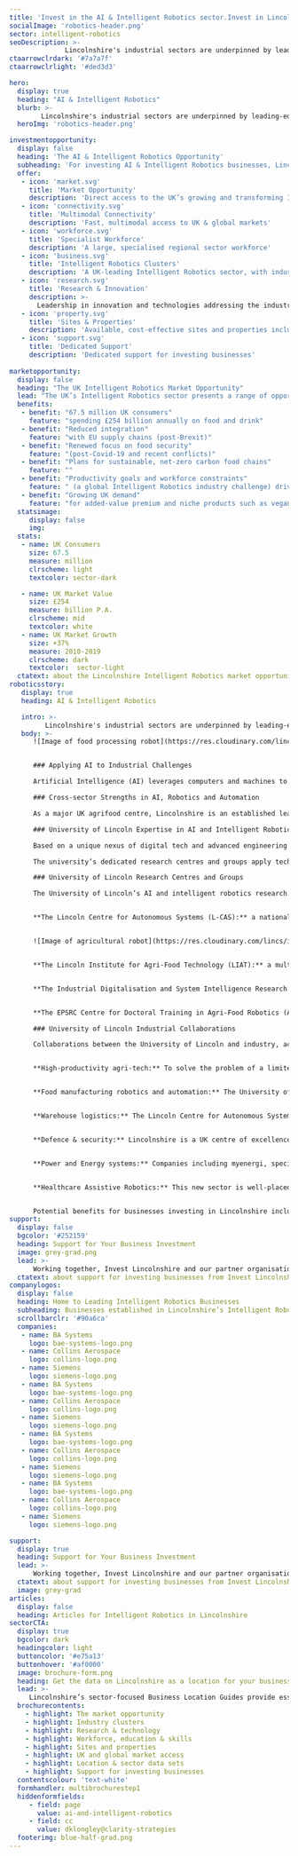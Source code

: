```yaml
---
title: 'Invest in the AI & Intelligent Robotics sector.Invest in Lincolnshire'
socialImage: 'robotics-header.png'
sector: intelligent-robotics
seoDescription: >-
              Lincolnshire's industrial sectors are underpinned by leading-edge regional capabilities in AI and intelligent robotics, enabling companies investing here to transform business efficiency, productivity and sustainability through digitalisation and automation.
ctaarrowclrdark: '#7a7a7f'             
ctaarrowclrlight: '#ded3d3'             

hero:
  display: true
  heading: "AI & Intelligent Robotics"
  blurb: >-
        Lincolnshire's industrial sectors are underpinned by leading-edge regional capabilities in AI and intelligent robotics, enabling companies investing here to transform business efficiency, productivity and sustainability through digitalisation and automation.
  heroImg: 'robotics-header.png'

investmentopportunity:
  display: false
  heading: 'The AI & Intelligent Robotics Opportunity'
  subheading: 'For investing AI & Intelligent Robotics businesses, Lincolnshire offers:'
  offer:
   - icon: 'market.svg'
     title: 'Market Opportunity'
     description: 'Direct access to the UK’s growing and transforming Intelligent Robotics market' 
   - icon: 'connectivity.svg'
     title: 'Multimodal Connectivity'
     description: 'Fast, multimodal access to UK & global markets'
   - icon: 'workforce.svg'
     title: 'Specialist Workforce'
     description: 'A large, specialised regional sector workforce'           
   - icon: 'business.svg'
     title: 'Intelligent Robotics Clusters'
     description: 'A UK-leading Intelligent Robotics sector, with industry clusters across the food value chain'
   - icon: 'research.svg'
     title: 'Research & Innovation'
     description: >-
       Leadership in innovation and technologies addressing the industry's key challenges: improving productivity, sustainability and supply chain resilience
   - icon: 'property.svg'
     title: 'Sites & Properties'
     description: 'Available, cost-effective sites and properties including Food Enterprise Zones'
   - icon: 'support.svg'
     title: 'Dedicated Support'
     description: 'Dedicated support for investing businesses'    
             
marketopportunity:
  display: false
  heading: "The UK Intelligent Robotics Market Opportunity"
  lead: "The UK’s Intelligent Robotics sector presents a range of opportunities for business investment, growth and reshoring. Key drivers include:"
  benefits:
   - benefit: "67.5 million UK consumers"
     feature: "spending £254 billion annually on food and drink"
   - benefit: "Reduced integration"
     feature: "with EU supply chains (post-Brexit)"
   - benefit: "Renewed focus on food security"
     feature: "(post-Covid-19 and recent conflicts)"
   - benefit: "Plans for sustainable, net-zero carbon food chains"
     feature: ""
   - benefit: "Productivity goals and workforce constraints"
     feature: " (a global Intelligent Robotics industry challenge) driving demand for new technologies"
   - benefit: "Growing UK demand"
     feature: "for added-value premium and niche products such as vegan, organic, more nutritious and ‘free-from’ foods" 
  statsimage:
     display: false
     img: 
  stats: 
   - name: UK Consumers
     size: 67.5
     measure: million
     clrscheme: light
     textcolor: sector-dark

   - name: UK Market Value
     size: £254
     measure: billion P.A.
     clrscheme: mid
     textcolor: white
   - name: UK Market Growth
     size: +37%
     measure: 2010-2019
     clrscheme: dark
     textcolor:  sector-light     
  ctatext: about the Lincolnshire Intelligent Robotics market opportunity
roboticsstory:
   display: true
   heading: AI & Intelligent Robotics

   intro: >-
         Lincolnshire's industrial sectors are underpinned by leading-edge regional capabilities in AI and intelligent robotics, enabling companies investing here to transform business efficiency, productivity and sustainability through digitalisation and automation.
   body: >-
      ![Image of food processing robot](https://res.cloudinary.com/lincs/image/upload/w_850/APRIL_Robotics_Robot_Chef_in_test_centre.jpg)


      ### Applying AI to Industrial Challenges

      Artificial Intelligence (AI) leverages computers and machines to mimic human problem-solving and decision-making capabilities (IBM). Through intelligent robotics, AI is applied to business challenges in the physical world. Lincolnshire's leadership in both AI and intelligent robotics has its roots in a fortuitous combination of regional industries with similar needs, including food production, manufacturing and distribution; defence and security; energy and power systems; process industries; and logistics. Each of these sectors has a requirement for digitalisation and automation solutions - to deliver improved performance, productivity and sustainability, or to address labour constraints.

      ### Cross-sector Strengths in AI, Robotics and Automation

      As a major UK agrifood centre, Lincolnshire is an established leader in agri-tech robotics, with automation expertise extending from agriculture into food manufacturing, warehousing and logistics. Based on a historic and ongoing RAF presence, Lincolnshire has emerged as the ‘UK’s ISTAR hub’, with advanced digital, IT and electronics businesses supporting the military. Lincolnshire’s wider industrial base includes advanced engineering, energy and power systems companies applying Industry 4.0 technologies to digitalise and automate their operations. Supported by collaborations between regional businesses and academia, these industrial strengths have helped to establish Lincolnshire as a leading centre for AI, intelligent robotics, and Industry 4.0 research and innovation.

      ### University of Lincoln Expertise in AI and Intelligent Robotics

      Based on a unique nexus of digital tech and advanced engineering knowledge and expertise, and through wide-ranging industrial collaborations, the University of Lincoln has emerged as a UK centre of excellence for cross-sector AI, intelligent robotics and Industry 4.0 R&D.

      The university’s dedicated research centres and groups apply technologies including AI, machine learning, big data analytics, sensors, and robotics and automation to transform business and supply chain productivity, efficiency and sustainability, and to enable advanced product development.

      ### University of Lincoln Research Centres and Groups

      The University of Lincoln’s AI and intelligent robotics research centres and groups include:


      **The Lincoln Centre for Autonomous Systems (L-CAS):** a nationally recognised, cross-disciplinary centre for robotics research, bringing together academics and companies from sectors including agrifood, agri-tech, logistics, nuclear, space and healthcare.


      ![Image of agricultural robot](https://res.cloudinary.com/lincs/image/upload/w_850/robotics.jpg)


      **The Lincoln Institute for Agri-Food Technology (LIAT):** a multi-disciplinary, sector-leading centre of expertise in AI, robotics, engineering, crop science, environmental sustainability, food manufacturing, product development and supply chains. Robotics and automation projects include robotic phenotyping, collaborative robots in the food industry, selective harvesting and weeding robots, novel sensing systems, and real time data analysis for crop care.


      **The Industrial Digitalisation and System Intelligence Research Group:** developing and testing innovative solutions focused on industrial AI, robotics and automated systems, communications, networks and embedded systems, through strong collaborations with international research partners and end users in the automotive, aerospace, space, energy, telecommunication, IT, agrifood and healthcare sectors.


      **The EPSRC Centre for Doctoral Training in Agri-Food Robotics (AgriFoRwArdS):** a collaboration between the universities of Lincoln, Cambridge and East Anglia focused on robotics within the agricultural sector. The Centre provides fully funded opportunities for students to undertake MSc and PhD study, to become the next leaders in the agrifood robotics community.

      ### University of Lincoln Industrial Collaborations

      Collaborations between the University of Lincoln and industry, across established and new sectors, have included:


      **High-productivity agri-tech:** To solve the problem of a limited labour force, the agri-tech sector has developed intelligent robots to plant, weed and harvest crops. Companies including Thorvald have benefitted from close collaboration with the University of Lincoln on R&D including access to open-source robotics software.


      **Food manufacturing robotics and automation:** The University of Lincoln’s National Centre for Food Manufacturing works closely with the food manufacturing sector to improve productivity, traceability and sustainability throughout the supply chain.


      **Warehouse logistics:** The Lincoln Centre for Autonomous Systems (L-CAS) has collaborated with companies including Hikrobot to automate warehouse processes, bringing improved accuracy, productivity and traceability.


      **Defence & security:** Lincolnshire is a UK centre of excellence for defence and security technologies. Industry and academia have collaborated closely in areas including ISTAR, AI and robotics, including RCVs for hostile environments.


      **Power and Energy systems:** Companies including myenergi, specialising in the optimisation and automation of power and energy systems, have collaborated with the University of Lincoln to develop safe, sustainable, cost efficient solutions.


      **Healthcare Assistive Robotics:** This new sector is well-placed to benefit from Lincolnshire’s transferable expertise in AI and intelligent robotics, with established collaborations between businesses and academia in the rapidly growing fields of digital healthcare and assistive robotics.


      Potential benefits for businesses investing in Lincolnshire include access to leading-edge transferable research, knowledge and expertise; access to testbed facilities; well-established routes to collaboration; a wide range of experienced potential supply chain partners; and access to government investment.                  
support:
  display: false
  bgcolor: '#252159'
  heading: Support for Your Business Investment
  image: grey-grad.png
  lead: >-
      Working together, Invest Lincolnshire and our partner organisations, including local authorities, education providers and businesses, provide dedicated support to ensure a ‘soft landing’ for companies locating and investing in Lincolnshire.
  ctatext: about support for investing businesses from Invest Lincolnshire
companylogos:
  display: false
  heading: Home to Leading Intelligent Robotics Businesses
  subheading: Businesses established in Lincolnshire’s Intelligent Robotics sector include
  scrollbarclr: '#90a6ca'
  companies:
   - name: BA Systems
     logo: bae-systems-logo.png
   - name: Collins Aerospace
     logo: collins-logo.png
   - name: Siemens
     logo: siemens-logo.png
   - name: BA Systems
     logo: bae-systems-logo.png
   - name: Collins Aerospace
     logo: collins-logo.png
   - name: Siemens
     logo: siemens-logo.png
   - name: BA Systems
     logo: bae-systems-logo.png
   - name: Collins Aerospace
     logo: collins-logo.png
   - name: Siemens
     logo: siemens-logo.png
   - name: BA Systems
     logo: bae-systems-logo.png
   - name: Collins Aerospace
     logo: collins-logo.png
   - name: Siemens
     logo: siemens-logo.png 

support:
  display: true
  heading: Support for Your Business Investment
  lead: >-
      Working together, Invest Lincolnshire and our partner organisations, including local authorities, education providers and businesses, provide dedicated support to ensure a ‘soft landing’ for companies locating and investing in Lincolnshire.
  ctatext: about support for investing businesses from Invest Lincolnshire
  image: grey-grad
articles:
  display: false
  heading: Articles for Intelligent Robotics in Lincolnshire
sectorCTA:
  display: true
  bgcolor: dark
  headingcolor: light
  buttoncolor: '#e75a13'
  buttonhover: '#af0000'
  image: brochure-form.png
  heading: Get the data on Lincolnshire as a location for your business
  lead: >-
     Lincolnshire’s sector-focused Business Location Guides provide essential information and data for companies researching and evaluating Lincolnshire as a potential investment location. Insights include:                                       
  brochurecontents:
    - highlight: The market opportunity
    - highlight: Industry clusters
    - highlight: Research & technology
    - highlight: Workforce, education & skills
    - highlight: Sites and properties
    - highlight: UK and global market access
    - highlight: Location & sector data sets
    - highlight: Support for investing businesses
  contentscolour: 'text-white'
  formhandler: multibrochurestep1
  hiddenformfields:
     - field: page
       value: ai-and-intelligent-robotics
     - field: cc
       value: dklongley@clarity-strategies    
  footerimg: blue-half-grad.png 
---
```


